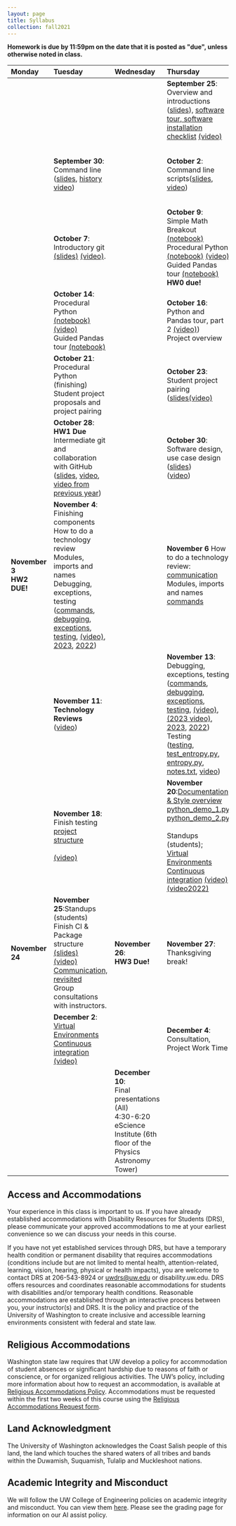 ```yaml
---
layout: page
title: Syllabus
collection: fall2021
---
```


**Homework is due by 11:59pm on the date that it is posted as "due", unless otherwise noted in class.**

| Monday | Tuesday | Wednesday | Thursday | Friday | Resources |
|:---|:---|:---|:---|:---|:---|
| | | | **September 25**:<br>Overview and introductions ([slides](https://github.com/UWSEDS/lecture-materials/raw/master/01_overview/Course%20Introduction.pptx)), [software tour, software installation checklist](http://uwseds.github.io/software.html) [(video)](https://uw.hosted.panopto.com/Panopto/Pages/Viewer.aspx?id=960b1953-3708-40d0-95b4-b363013104a8) | | [Learning Linux Commands](http://linuxcommand.org/lc3_learning_the_shell.php); [A Whirlwind Tour of Python](https://jakevdp.github.io/WhirlwindTourOfPython/) |
| | **September 30**:<br>Command line ([slides](https://github.com/UWSEDS/lecture-materials/raw/master/02_command_line/02_Command_Line.pptx), [history](https://github.com/UWSEDS/history/blob/master/history.txt) [video](https://uw.hosted.panopto.com/Panopto/Pages/Viewer.aspx?id=08236334-010b-45e5-87a8-b368013377bb)) | | **October 2**:<br>Command line scripts([slides](https://github.com/UWSEDS/lecture-materials/blob/master/03_git_intro/03_Command_Line_git.pptx), [video](https://uw.hosted.panopto.com/Panopto/Pages/Viewer.aspx?id=6d6ce5ec-ffa6-4cdf-a4b0-af260132a7de)) | | [Software Carpentry Version Control Lesson](https://swcarpentry.github.io/git-novice/)<br>[Link to HW0](https://classroom.github.com/a/V2tbiguG) |
| | **October 7**:<br>Introductory git [(slides)](https://github.com/UWSEDS/lecture-materials/blob/master/04_jupyter_and_python_intro/04_git_intro.pptx) [(video)](https://uw.hosted.panopto.com/Panopto/Pages/Viewer.aspx?id=6d6ce5ec-ffa6-4cdf-a4b0-af260132a7de). | | **October 9**:<br>Simple Math Breakout [(notebook)](https://raw.githubusercontent.com/UWSEDS/lecture-materials/refs/heads/master/04_jupyter_and_python_intro/simple_math_breakout.ipynb) <br/> Procedural Python [(notebook)](https://raw.githubusercontent.com/UWSEDS/lecture-materials/master/04_jupyter_and_python_intro/python_vars_and_flow_control.ipynb) [(video)](https://uw.hosted.panopto.com/Panopto/Pages/Viewer.aspx?id=376c3b1a-6bc8-4d8a-b1ff-b205013e3484)<br>Guided Pandas tour [(notebook)](https://raw.githubusercontent.com/UWSEDS/lecture-materials/master/05_pandas_more_git/data_manipulation.ipynb) **HW0 due!**| | [Link to HW1](https://classroom.github.com/a/APyTyvzb)<br><br>[Python Data Science Handbook](https://jakevdp.github.io/PythonDataScienceHandbook/)|
| <br> | **October 14**:<br>Procedural Python [(notebook)](https://raw.githubusercontent.com/UWSEDS/lecture-materials/master/04_jupyter_and_python_intro/python_vars_and_flow_control.ipynb) [(video)](https://uw.hosted.panopto.com/Panopto/Pages/Viewer.aspx?id=ef647873-8027-41c9-84a1-b20a0132e509)<br>Guided Pandas tour [(notebook)](https://raw.githubusercontent.com/UWSEDS/lecture-materials/master/05_pandas_more_git/data_manipulation.ipynb) | | **October 16**:<br>Python and Pandas tour, part 2 [(video)](https://uw.hosted.panopto.com/Panopto/Pages/Viewer.aspx?id=b8ddbf98-fbd0-4113-bc80-b20c01381da7)) <br>Project overview | | [Projects](http://uwseds.github.io/projects.html)<br>[Real Python on imports](https://realpython.com/absolute-vs-relative-python-imports/) |
| | **October 21**: <br> Procedural Python (finishing)<br>Student project proposals and project pairing|  | **October 23**:<br>Student project pairing<br> ([slides](https://github.com/UWSEDS/lecture-materials/raw/master/05_pandas_more_git/Version_Control_p2.pptx)[(video)](https://uw.hosted.panopto.com/Panopto/Pages/Viewer.aspx?id=27a63672-62fa-43a7-9caf-b2110133f0d9)<br>| | |
| | **October 28**:<br>**HW1 Due**<br> Intermediate git and collaboration with GitHub <br>([slides](https://github.com/UWSEDS/lecture-materials/raw/master/05_pandas_more_git/05_more_git.pptx), [video](https://uw.hosted.panopto.com/Panopto/Pages/Viewer.aspx?id=3ebd35af-6cf8-4dd3-860f-b21a0142786b), [video from previous year](https://uw.hosted.panopto.com/Panopto/Pages/Viewer.aspx?id=1219450c-4f15-4da7-8e26-af340138242e)) | | **October 30**:<br>Software design, use case design<br>([slides](https://github.com/UWSEDS/lecture-materials/tree/master/09_design/Software_Design.pptx))<br> ([video](https://uw.hosted.panopto.com/Panopto/Pages/Viewer.aspx?id=f1fd7ae0-d913-4536-91a7-b21a0131aab8)) | <br> | [Link to HW2](https://classroom.github.com/a/AnqUljZA)<br>[PEP8](https://www.python.org/dev/peps/pep-0008/)<br>[Google Python Style Guide](http://google.github.io/styleguide/pyguide.html) |
| **November 3** <br> **HW2 DUE!** | **November 4**:<br>Finishing components<br>How to do a technology review<br>Modules, imports and names<br>Debugging, exceptions, testing<br>([commands](https://github.com/UWSEDS/lecture-materials/blob/master/modules_imports_names/notes.txt), [debugging](https://raw.githubusercontent.com/UWSEDS/lecture-materials/master/07_debug_exceptions_testing/Debugging.ipynb), [exceptions](https://raw.githubusercontent.com/UWSEDS/lecture-materials/master/07_debug_exceptions_testing/Exceptions.ipynb), [testing](https://raw.githubusercontent.com/UWSEDS/lecture-materials/master/07_debug_exceptions_testing/Unit-tests.ipynb), [(video)](https://uw.hosted.panopto.com/Panopto/Pages/Viewer.aspx?id=441a76e6-d283-42aa-8df5-b21f0143a07e), [2023](https://uw.hosted.panopto.com/Panopto/Pages/Viewer.aspx?id=b037b6fb-4a17-4459-9e6e-b0b301421eec), [2022](https://uw.hosted.panopto.com/Panopto/Pages/Viewer.aspx?id=3f9234aa-5773-4567-b4c7-af470141afc6))  | | **November 6** How to do a technology review: [communication](https://github.com/UWSEDS/lecture-materials/blob/master/communication.pptx?raw=true)<br>Modules, imports and names<br>[commands](https://github.com/UWSEDS/lecture-materials/blob/master/modules_imports_names/notes.txt)|| Examples: [simple pip](https://github.com/dacb/codebase), [simple conda](https://github.com/dacb/codebase_conda), [entropy example](https://github.com/uwseds/entropy)|
| | **November 11**:<br>**Technology Reviews**<br>([video](https://uw.hosted.panopto.com/Panopto/Pages/Viewer.aspx?id=1c80089c-716f-46a1-bf04-b0ba01425f54)) |  | **November 13**:  Debugging, exceptions, testing<br>([commands](https://github.com/UWSEDS/lecture-materials/blob/master/modules_imports_names/notes.txt), [debugging](https://raw.githubusercontent.com/UWSEDS/lecture-materials/master/07_debug_exceptions_testing/Debugging.ipynb), [exceptions](https://raw.githubusercontent.com/UWSEDS/lecture-materials/master/07_debug_exceptions_testing/Exceptions.ipynb), [testing](https://raw.githubusercontent.com/UWSEDS/lecture-materials/master/07_debug_exceptions_testing/Unit-tests.ipynb), [(video)](https://uw.hosted.panopto.com/Panopto/Pages/Viewer.aspx?id=9190ad28-597a-4916-b4f1-b22801470b3a), [(2023 video)](https://uw.hosted.panopto.com/Panopto/Pages/Viewer.aspx?id=441a76e6-d283-42aa-8df5-b21f0143a07e), [2023](https://uw.hosted.panopto.com/Panopto/Pages/Viewer.aspx?id=b037b6fb-4a17-4459-9e6e-b0b301421eec), [2022](https://uw.hosted.panopto.com/Panopto/Pages/Viewer.aspx?id=3f9234aa-5773-4567-b4c7-af470141afc6)) <br>Testing<br>([testing](https://raw.githubusercontent.com/UWSEDS/lecture-materials/master/07_debug_exceptions_testing/Unit-tests.ipynb), [test_entropy.py](https://raw.githubusercontent.com/UWSEDS/lecture-materials/master/07_debug_exceptions_testing/entropy/tests/test_entropy.py), [entropy.py](https://raw.githubusercontent.com/UWSEDS/lecture-materials/master/07_debug_exceptions_testing/entropy/entropy.py), [notes.txt](https://raw.githubusercontent.com/UWSEDS/lecture-materials/master/07_debug_exceptions_testing/notes.txt), [video](https://uw.hosted.panopto.com/Panopto/Pages/Viewer.aspx?id=b037b6fb-4a17-4459-9e6e-b0b301421eec)) |  **November 14** <br> |
| | **November 18**:<br>Finish testing<br>[project structure](https://github.com/UWSEDS/lecture-materials/blob/master/08_package_structure/08_package_structure.pptx)<br><br>[(video)](https://uw.hosted.panopto.com/Panopto/Pages/Viewer.aspx?id=ad80dd7f-7dc0-4306-9c98-b22d0142ec8b)  | | **November 20**:[Documentation & Style overview](https://github.com/UWSEDS/lecture-materials/raw/master/06_documentation_and_style/style_active_learning.pptx)<br>[python_demo_1.py](https://raw.githubusercontent.com/UWSEDS/lecture-materials/master/06_documentation_and_style/python_demo_1.py)<br>[python_demo_2.py](https://raw.githubusercontent.com/UWSEDS/lecture-materials/master/06_documentation_and_style/python_demo_2.py)<br><br>Standups (students); <br>[Virtual Environments](https://github.com/UWSEDS/lecture-materials/raw/master/10_virtual_envs_and_continuous_integration/virtual_environments.pptx)<br>[Continuous integration](https://github.com/UWSEDS/lecture-materials/blob/master/10_virtual_envs_and_continuous_integration/continous_integration.pptx?raw=true) [(video)](https://uw.hosted.panopto.com/Panopto/Pages/Viewer.aspx?id=1e94b57c-2dab-4610-a6a4-b0c80142d5d5)[(video2022)](https://uw.hosted.panopto.com/Panopto/Pages/Viewer.aspx?id=02fc5948-dbe1-4a6a-a295-af5e0147268c) | |[Link to HW3](https://classroom.github.com/a/WYWOzEU8) |
|**November 24** <br> | **November 25**:Standups (students)<br>Finish CI & Package structure [(slides)](https://github.com/UWSEDS/lecture-materials/blob/master/08_package_structure/ProjectStructure_Packaging.pdf)<br>[(video)](https://uw.hosted.panopto.com/Panopto/Pages/Viewer.aspx?id=02fc5948-dbe1-4a6a-a295-af5e0147268c) <br>[Communication, revisited](https://github.com/UWSEDS/lecture-materials/blob/master/communication.pptx?raw=true)<br> Group consultations with instructors.<br> | **November 26**: <br>**HW3 Due!**<br>| **November 27**:<br>Thanksgiving break! | | [Link to HW4](https://classroom.github.com/a/i_YGfgnD) [codebase CI example](https://github.com/dacb/codebase) and [codebase complete example](https://github.com/dacb/codebase_github_actions)|
| | **December 2**:<br> [Virtual Environments](https://github.com/UWSEDS/lecture-materials/raw/master/10_virtual_envs_and_continuous_integration/virtual_environments.pptx)<br>[Continuous integration](https://github.com/UWSEDS/lecture-materials/blob/master/10_virtual_envs_and_continuous_integration/continous_integration.pptx?raw=true)<br>[(video)](https://uw.hosted.panopto.com/Panopto/Pages/Viewer.aspx?id=53dc3230-87e7-48a9-9e17-b23b014372da) | | **December 4**:<br>Consultation, Project Work Time | | |
| | | **December 10**:<br>Final presentations (All)<br>4:30-6:20 eScience Institute (6th floor of the Physics Astronomy Tower)| | |

## Access and Accommodations

Your experience in this class is important to us. If you have already established accommodations with Disability Resources for Students (DRS), please communicate your approved accommodations to me at your earliest convenience so we can discuss your needs in this course.

If you have not yet established services through DRS, but have a temporary health condition or permanent disability that requires accommodations (conditions include but are not limited to mental health, attention-related, learning, vision, hearing, physical or health impacts), you are welcome to contact DRS at 206-543-8924 or <uwdrs@uw.edu> or disability.uw.edu. DRS offers resources and coordinates reasonable accommodations for students with disabilities and/or temporary health conditions. Reasonable accommodations are established through an interactive process between you, your instructor(s) and DRS. It is the policy and practice of the University of Washington to create inclusive and accessible learning environments consistent with federal and state law.

## Religious Accommodations

Washington state law requires that UW develop a policy for accommodation of student absences or significant hardship due to reasons of faith or conscience, or for organized religious activities. The UW’s policy, including more information about how to request an accommodation, is available at [Religious Accommodations Policy](https://registrar.washington.edu/staffandfaculty/religious-accommodations-policy/). Accommodations must be requested within the first two weeks of this course using the [Religious Accommodations Request form](https://registrar.washington.edu/students/religious-accommodations-request/).

## Land Acknowledgment

The University of Washington acknowledges the Coast Salish people of this land, the land which touches the shared waters of all tribes and bands within the Duwamish, Suquamish, Tulalip and Muckleshoot nations.

## Academic Integrity and Misconduct

We will follow the UW College of Engineering policies on academic integrity and misconduct.  You can view them [here](https://www.engr.washington.edu/current/policies/academic-integrity-misconduct).  Please see the grading page for information on our AI assist policy.
